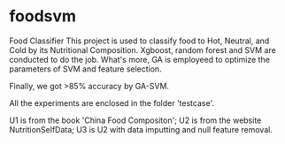 # foodsvm
Food Classifier
This project is used to classify food to Hot, Neutral, and Cold by its Nutritional Composition.
Xgboost, random forest and SVM are conducted to do the job. 
What's more, GA is employeed to optimize the parameters of SVM and feature selection.

Finally, we got >85% accuracy by GA-SVM.

All the experiments are enclosed in the folder 'testcase'.

U1 is from the book 'China Food Compositon';
U2 is from the website NutritionSelfData;
U3 is U2 with data imputting and null feature removal.

